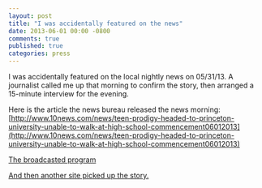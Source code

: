 ```yaml
---
layout: post
title: "I was accidentally featured on the news"
date: 2013-06-01 00:00 -0800
comments: true
published: true
categories: press
---
```


I was accidentally featured on the local nightly news on 05/31/13. A journalist called me up that morning to confirm the story, then arranged a 15-minute interview for the evening.

Here is the article the news bureau released the news morning: [http://www.10news.com/news/teen-prodigy-headed-to-princeton-university-unable-to-walk-at-high-school-commencement06012013](http://www.10news.com/news/teen-prodigy-headed-to-princeton-university-unable-to-walk-at-high-school-commencement06012013)

[The broadcasted program](http://www.youtube.com/watch?v=6vkvkHZ5YWo)

[And then another site picked up the story.](http://lajolla.patch.com/groups/schools/p/bishops-school-teen-15-ready-for-princeton-university)
